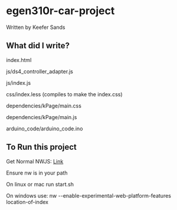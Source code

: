 # egen310r-car-project
Written by Keefer Sands

## What did I write?
index.html

js/ds4_controller_adapter.js
  
js/index.js
  
css/index.less (compiles to make the index.css)
  
dependencies/kPage/main.css
  
dependencies/kPage/main.js
  
arduino_code/arduino_code.ino

## To Run this project
Get Normal NWJS: [Link](https://nwjs.io/)

  Ensure nw is in your path
  
  On linux or mac run start.sh
  
  On windows use: nw --enable-experimental-web-platform-features location-of-index
